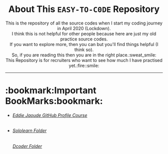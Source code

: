 <div align = "center">
  <h1>About This <code>EASY-TO-C0DE</code> Repository</h1>
  <p>
    This is the repository of all the source codes when I start my coding journey in April 2020 (Lockdown).<br/>
    I think this is not helpful for other people because here are just my old practice source codes.<br/>
    If you want to explore more, then you can but you'll find things helpful (I think so).<br/>
    So, if you are reading this then you are in the right place.:sweat_smile:<br/>
    This Repository is for recruiters who want to see how much I have practised yet.:fire::smile:
  </p>
  <hr/>
  
  <div align = "left">
<h1>:bookmark:Important BookMarks:bookmark:</h1>
    <ul>
      <li>
        <h6><a href="https://github.com/SAD0XER/EASY-TO-C0DE/blob/Master/Github_Profile_Course_by_EddieJaoude">Eddie Jaoude GitHub Profile Course</a></h6>
      </li>
      <li>
        <h6><a href="https://github.com/SAD0XER/EASY-TO-C0DE/tree/Master/Sololearn">Sololearn Folder</a></h6>
      </li>
      

<h6><a href="https://github.com/SAD0XER/EASY-TO-C0DE/tree/Master/Dcoder">Dcoder Folder</a></h6>
    </ul>
  </div>
</div>
